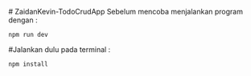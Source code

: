#   Z a i d a n K e v i n - T o d o C r u d A p p 
 
 Sebelum mencoba menjalankan program dengan :
```
npm run dev
```
#Jalankan dulu pada terminal :
```
npm install
```
